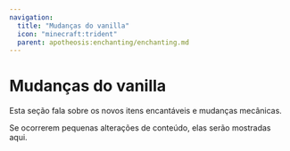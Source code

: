 ```yaml
---
navigation:
  title: "Mudanças do vanilla"
  icon: "minecraft:trident"
  parent: apotheosis:enchanting/enchanting.md
---
```


# Mudanças do vanilla

Esta seção fala sobre os novos itens encantáveis e mudanças mecânicas.

Se ocorrerem pequenas alterações de conteúdo, elas serão mostradas aqui.

<SubPages />
